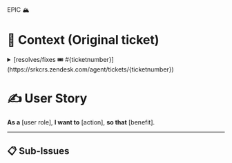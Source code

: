 EPIC 🏔️

# 📧 Context (Original ticket)

<details>
  <summary>[resolves/fixes 🎟️ #{ticketnumber}](https://srkcrs.zendesk.com/agent/tickets/{ticketnumber})</summary>

> {description}

</details>

# ✍️ User Story

**As a** [user role],
**I want to** [action],
**so that** [benefit].

---

## 📋 Sub-Issues
